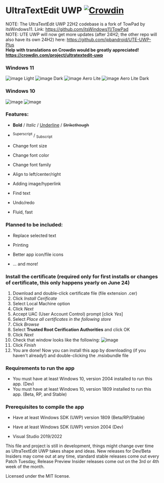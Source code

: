 # UltraTextEdit UWP [![Crowdin](https://badges.crowdin.net/ultratextedit-uwp/localized.svg)](https://crowdin.com/project/ultratextedit-uwp)

NOTE: The UltraTextEdit UWP 22H2 codebase is a fork of TowPad by itsWindows11. Link: https://github.com/itsWindows11/TowPad
<br>NOTE: UTE UWP will now get more updates (after 24H2; the other repo will also have its own 24H2) here: https://github.com/jpbandroid/UTE-UWP-Plus
<br><b>Help with translations on Crowdin would be greatly appreciated! https://crowdin.com/project/ultratextedit-uwp</b>

### Windows 11
![image](https://user-images.githubusercontent.com/100033309/210171690-1b38c220-0cf6-4e84-86a5-8eec80460667.png)
Light
![image](https://user-images.githubusercontent.com/100033309/210171746-528da885-dfb4-48b4-8aeb-6f4c60abf7a3.png)
Dark
![image](https://user-images.githubusercontent.com/100033309/210171875-29c0b2d3-2e00-4091-8b6a-acd3bf5d08af.png)
Aero Lite
![image](https://user-images.githubusercontent.com/100033309/210171934-7d76204b-d1f5-4574-92d6-abb0717104c6.png)
Aero Lite Dark

### Windows 10
![image](https://user-images.githubusercontent.com/81253203/133136254-4df31e72-2f6e-4a3c-8d29-5d0806003bd5.png)
![image](https://user-images.githubusercontent.com/81253203/133136586-65c15c90-9469-485e-b845-9579472aaced.png)

### **Features:**

  - **Bold** / *Italic* / <ins>Underline</ins> / ~~Strikethough~~
  
  - <sup>Superscript</sup> / <sub>Subscript</sub>
  
  - Change font size
  
  - Change font color
  
  - Change font family
  
  - Align to left/center/right
  
  - Adding image/hyperlink
  
  - Find text
  
  - Undo/redo
  
  - Fluid, fast
  
### **Planned to be included:**

  - Replace selected text
  
  - Printing
  
  - Better app icon/file icons
  
  - ... and more!
  

### Install the certificate (required only for first installs or changes of certificate, this only happens yearly on June 24)
1. Download and double-click certificate file (file extension .cer)
2. Click _Install Cerificate_
3. Select Local Machine option
4. Click _Next_
5. Accept UAC (User Account Control) prompt [click _Yes_]
6. Select _Place all certificates in the following store_
7. Click _Browse_
8. Select **Trusted Root Cerification Authorities** and click OK
9. Click _Next_
10. Check that window looks like the following:
![image](https://user-images.githubusercontent.com/100033309/161593278-20d800bf-5132-4454-b237-8b86939f243e.png)
13. Click _Finish_
14. You are done! Now you can install this app by downloading (if you haven't already!) and double-clicking the .msixbundle file


### **Requirements to run the app**

  - You must have at least Windows 10, version 2004 installed to run this app. (Dev)
  - You must have at least Windows 10, version 1809 installed to run this app. (Beta, RP, and Stable)
  
### **Prerequisites to compile the app**

  - Have at least Windows SDK (UWP) version 1809 (Beta/RP/Stable)
  - Have at least Windows SDK (UWP) version 2004 (Dev)
  
  - Visual Studio 2019/2022
  
This file and project is still in development, things might change over time as UltraTextEdit UWP takes shape and ideas.
New releases for Dev/Beta Insiders may come out at any time, standard stable releases come out every Patch Tuesday, Release Preview Insider releases come out on the 3rd or 4th week of the month.

Licensed under the MIT license.
